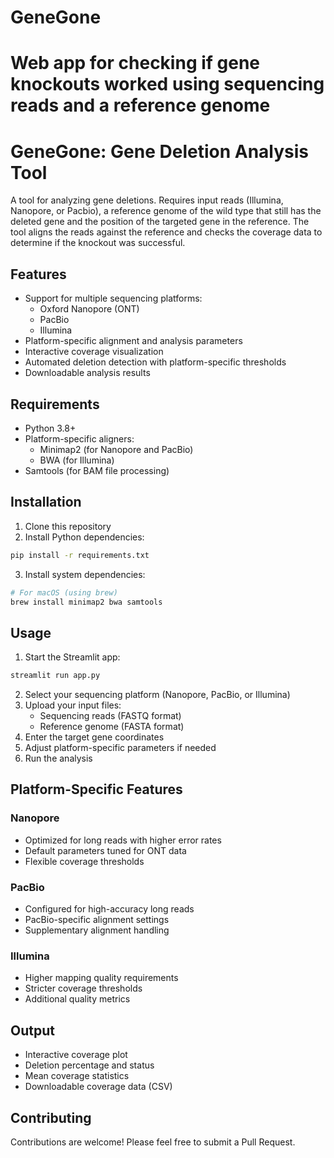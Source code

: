 # GeneGone
Web app for checking if gene knockouts worked using sequencing reads and a reference genome
=======
# GeneGone: Gene Deletion Analysis Tool

A tool for analyzing gene deletions. Requires input reads (Illumina, Nanopore, or Pacbio), a reference genome of the wild type that still has the deleted gene and the position of the targeted gene in the reference. The tool aligns the reads against the reference and checks the coverage data to determine if the knockout was successful.


## Features
- Support for multiple sequencing platforms:
  - Oxford Nanopore (ONT)
  - PacBio
  - Illumina
- Platform-specific alignment and analysis parameters
- Interactive coverage visualization
- Automated deletion detection with platform-specific thresholds
- Downloadable analysis results

## Requirements
- Python 3.8+
- Platform-specific aligners:
  - Minimap2 (for Nanopore and PacBio)
  - BWA (for Illumina)
- Samtools (for BAM file processing)

## Installation
1. Clone this repository
2. Install Python dependencies:
```bash
pip install -r requirements.txt
```
3. Install system dependencies:
```bash
# For macOS (using brew)
brew install minimap2 bwa samtools
```

## Usage
1. Start the Streamlit app:
```bash
streamlit run app.py
```
2. Select your sequencing platform (Nanopore, PacBio, or Illumina)
3. Upload your input files:
   - Sequencing reads (FASTQ format)
   - Reference genome (FASTA format)
4. Enter the target gene coordinates
5. Adjust platform-specific parameters if needed
6. Run the analysis

## Platform-Specific Features

### Nanopore
- Optimized for long reads with higher error rates
- Default parameters tuned for ONT data
- Flexible coverage thresholds

### PacBio
- Configured for high-accuracy long reads
- PacBio-specific alignment settings
- Supplementary alignment handling

### Illumina
- Higher mapping quality requirements
- Stricter coverage thresholds
- Additional quality metrics

## Output
- Interactive coverage plot
- Deletion percentage and status
- Mean coverage statistics
- Downloadable coverage data (CSV)

## Contributing
Contributions are welcome! Please feel free to submit a Pull Request.
